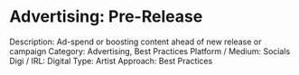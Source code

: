 # Advertising: Pre-Release

Description: Ad-spend or boosting content ahead of new release or campaign
Category: Advertising, Best Practices
Platform / Medium: Socials
Digi / IRL: Digital
Type: Artist
Approach: Best Practices